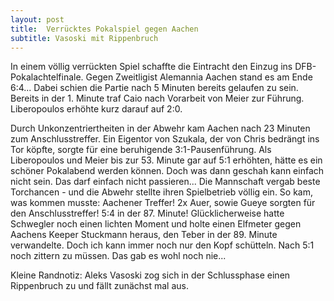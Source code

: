 ```yaml
---
layout: post
title:  Verrücktes Pokalspiel gegen Aachen
subtitle: Vasoski mit Rippenbruch
---
```


In einem völlig verrückten Spiel schaffte die Eintracht den Einzug ins DFB-Pokalachtelfinale. Gegen Zweitligist Alemannia Aachen stand es am Ende 6:4... Dabei schien die Partie nach 5 Minuten bereits gelaufen zu sein. Bereits in der 1. Minute traf Caio nach Vorarbeit von Meier zur Führung. Liberopoulos erhöhte kurz darauf auf 2:0.

Durch Unkonzentriertheiten in der Abwehr kam Aachen nach 23 Minuten zum Anschlusstreffer. Ein Eigentor von Szukala, der von Chris bedrängt ins Tor köpfte, sorgte für eine beruhigende 3:1-Pausenführung. Als Liberopoulos und Meier bis zur 53. Minute gar auf 5:1 erhöhten, hätte es ein schöner Pokalabend werden können. Doch was dann geschah kann einfach nicht sein. Das darf einfach nicht passieren... Die Mannschaft vergab beste Torchancen - und die Abwehr stellte ihren Spielbetrieb völlig ein. So kam, was kommen musste: Aachener Treffer! 2x Auer, sowie Gueye sorgten für den Anschlusstreffer! 5:4 in der 87. Minute! Glücklicherweise hatte Schwegler noch einen lichten Moment und holte einen Elfmeter gegen Aachens Keeper Stuckmann heraus, den Teber in der 89. Minute verwandelte. Doch ich kann immer noch nur den Kopf schütteln. Nach 5:1 noch zittern zu müssen. Das gab es wohl noch nie...

Kleine Randnotiz: Aleks Vasoski zog sich in der Schlussphase einen Rippenbruch zu und fällt zunächst mal aus.
